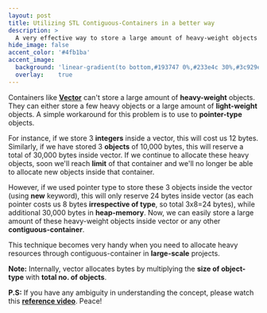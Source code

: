 ```yaml
---
layout: post
title: Utilizing STL Contiguous-Containers in a better way
description: >
  A very effective way to store a large amount of heavy-weight objects inside contiguous-containers in C++.
hide_image: false
accent_color: '#4fb1ba'
accent_image:
  background: 'linear-gradient(to bottom,#193747 0%,#233e4c 30%,#3c929e 50%,#d5d5d4 70%,#cdccc8 100%)'
  overlay:    true
---
```


Containers like <a href="https://github.com/HypertextAssassin0273/Data_Structures_in_Cpp/blob/main/MY_DS_LIBRARY/Contiguous_Structures/Vector.hpp" target="_blank"><b>Vector</b></a> can't store a large amount of <b>heavy-weight</b> objects. They can either store a few heavy objects or a large amount of <b>light-weight</b> objects. A simple workaround for this problem is to use to <b>pointer-type</b> objects.
  
For instance, if we store 3 **integers** inside a vector, this will cost us 12 bytes. Similarly, if we have stored 3 **objects** of 10,000 bytes, this will reserve a total of 30,000 bytes inside vector. If we continue to allocate these heavy objects, soon we'll reach **limit** of that container and we'll no longer be able to allocate new objects  inside that container.

However, if we used pointer type to store these 3 objects inside the vector (using **new** keyword), this will only reserve 24 bytes inside vector (as each pointer costs us 8 bytes **irrespective of type**, so total 3x8=24 bytes), while additional 30,000 bytes in **heap-memory**. Now, we can easily store a large amount of these heavy-weight objects inside vector or any other **contiguous-container**.

This technique becomes very handy when you need to allocate heavy resources through contiguous-container in **large-scale** projects.

**Note:** Internally, vector allocates bytes by multiplying the **size of object-type** with **total no. of objects**.

**P.S:** If you have any ambiguity in understanding the concept, please watch this <a href="https://www.youtube.com/watch?v=j0_u26Vpb4w&t=1651s" target="_blank"><b>reference video</b></a>. Peace!
